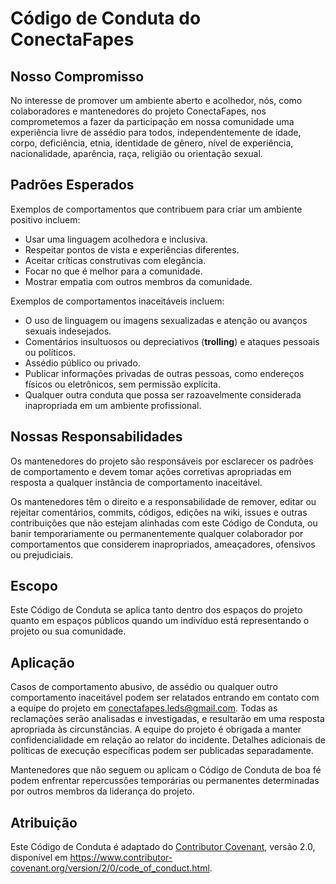 # Código de Conduta do ConectaFapes

## Nosso Compromisso

No interesse de promover um ambiente aberto e acolhedor, nós, como colaboradores e mantenedores do projeto ConectaFapes, nos comprometemos a fazer da participação em nossa comunidade uma experiência livre de assédio para todos, independentemente de idade, corpo, deficiência, etnia, identidade de gênero, nível de experiência, nacionalidade, aparência, raça, religião ou orientação sexual.

## Padrões Esperados

Exemplos de comportamentos que contribuem para criar um ambiente positivo incluem:

- Usar uma linguagem acolhedora e inclusiva.
- Respeitar pontos de vista e experiências diferentes.
- Aceitar críticas construtivas com elegância.
- Focar no que é melhor para a comunidade.
- Mostrar empatia com outros membros da comunidade.

Exemplos de comportamentos inaceitáveis incluem:

- O uso de linguagem ou imagens sexualizadas e atenção ou avanços sexuais indesejados.
- Comentários insultuosos ou depreciativos (**trolling**) e ataques pessoais ou políticos.
- Assédio público ou privado.
- Publicar informações privadas de outras pessoas, como endereços físicos ou eletrônicos, sem permissão explícita.
- Qualquer outra conduta que possa ser razoavelmente considerada inapropriada em um ambiente profissional.

## Nossas Responsabilidades

Os mantenedores do projeto são responsáveis por esclarecer os padrões de comportamento e devem tomar ações corretivas apropriadas em resposta a qualquer instância de comportamento inaceitável.

Os mantenedores têm o direito e a responsabilidade de remover, editar ou rejeitar comentários, commits, códigos, edições na wiki, issues e outras contribuições que não estejam alinhadas com este Código de Conduta, ou banir temporariamente ou permanentemente qualquer colaborador por comportamentos que considerem inapropriados, ameaçadores, ofensivos ou prejudiciais.

## Escopo

Este Código de Conduta se aplica tanto dentro dos espaços do projeto quanto em espaços públicos quando um indivíduo está representando o projeto ou sua comunidade. 

## Aplicação

Casos de comportamento abusivo, de assédio ou qualquer outro comportamento inaceitável podem ser relatados entrando em contato com a equipe do projeto em conectafapes.leds@gmail.com. Todas as reclamações serão analisadas e investigadas, e resultarão em uma resposta apropriada às circunstâncias. A equipe do projeto é obrigada a manter confidencialidade em relação ao relator do incidente. Detalhes adicionais de políticas de execução específicas podem ser publicadas separadamente.

Mantenedores que não seguem ou aplicam o Código de Conduta de boa fé podem enfrentar repercussões temporárias ou permanentes determinadas por outros membros da liderança do projeto.

## Atribuição

Este Código de Conduta é adaptado do [Contributor Covenant][homepage], versão 2.0, disponível em https://www.contributor-covenant.org/version/2/0/code_of_conduct.html.

[homepage]: https://www.contributor-covenant.org